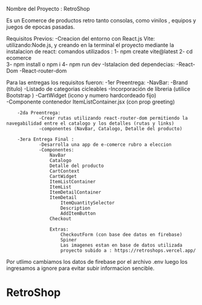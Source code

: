 Nombre del Proyecto : RetroShop

Es un Ecomerce de productos retro tanto consolas, como vinilos , equipos y juegos de epocas pasadas.

Requisitos Previos:
    -Creacion del entorno con React.js Vite:
        utilizando:Node.js, y creando en la terminal el proyecto mediante la instalacion de react:
                    comandos utilizados :
                        1- npm create vite@latest 
                        2- cd ecomerce  	
                        3- npm install  o npm i	
                        4- npm run dev
    -Istalacion ded dependecias:
        -React-Dom
        -React-router-dom

    
Para las entregas los requisitos fueron:
        -1er Preentrega:
                -NavBar:
                -Brand (titulo)
                -Listado de categorias cicleables
                -Incorporación de libreria (utilice Bootstrap )
                -CartWidget (icono y numero hardcordeado fijo)  
                -Componente contenedor ItemListContainer.jsx (con prop greeting)
        
        -2da Preentrega:
                -Crear rutas utilizando react-router-dom permitiendo la navegabilidad entre el catalogo y los detalles (rutas y links)
                -componentes (NavBar, Catalogo, Detalle del producto)
                
        -3era Entrega Final :
                -Desarrolla una app de e-comerce rubro a eleccion
                -Componentes:
                    NavBar
                    Catalogo
                    Detalle del producto
                    CartContext
                    CartWidget
                    ItemListContainer
                    ItemList
                    ItemDetailContainer
                    ItemDetail
                        ItemQuantitySelector
                        Description
                        AddItemButton
                    Checkout

                    Extras:
                        CheckoutForm (con base dee datos en firebase)
                        Spiner
                        Las imagenes estan en base de datos utilizada
                        proyecto subido a : https://retroshops.vercel.app/

                        



Por utlimo cambiamos los datos de firebase por el archivo .env luego los ingresamos a ignore para evitar subir informacion sencible.

# RetroShop
